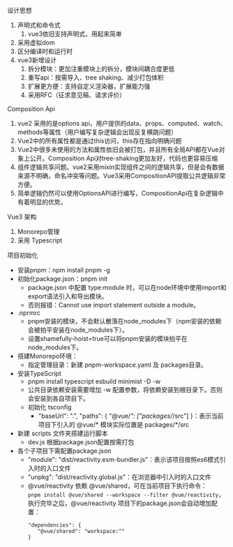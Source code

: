 
设计思想
1. 声明式和命令式
    1. vue3依旧支持声明式，用起来简单
2. 采用虚拟dom
3. 区分编译时和运行时
4. vue3新增设计
    1. 拆分模块：更加注重模块上的拆分，模块间耦合度更低
    2. 重写api：按需导入、tree shaking、减少打包体积
    3. 扩展更方便：支持自定义渲染器，扩展能力强
    4. 采用RFC（征求意见稿、请求评价）


Composition Api
1. vue2 采用的是options api，用户提供的data、props、computed、watch、methods等属性（用户编写复杂逻辑会出现反复横跳问题）
2. Vue2中的所有属性都是通过this访问，this存在指向明确问题
3. Vue2中很多未使用的方法和属性依旧会被打包，并且所有全局API都在Vue对象上公开。Composition Api对tree-shaking更加友好，代码也更容易压缩
4. 组件逻辑共享问题。vue2采用mixin实现组件之间的逻辑共享，但是会有数据来源不明确，命名冲突等问题。Vue3采用CompositionAPI提取公共逻辑非常方便。
5. 简单逻辑仍然可以使用OptionsAPI进行编写，CompositionApi在复杂逻辑中有着明显的优势。


Vue3 架构
1. Monorepo管理
2. 采用 Typescript


项目初始化
- 安装pnpm：npm install pnpm -g
- 初始化package.json：pnpm init
  - package.json 中配置 type:module 时，可以在node环境中使用import和export语法引入和导出模块。
  - 否则报错：Cannot use import statement outside a module。
- .nprmrc
  - pnpm安装的模块，不会默认散落在node_modules下（npm安装的依赖会被拍平安装在node_modules下）。
  - 设置shamefully-hoist=true可以将pnpm安装的模块拍平在node_modules下。
- 搭建Monorepo环境：
  - 指定管理目录：新建 pnpm-workspace.yaml 及 packages目录。
- 安装TypeScript
  - pnpm install typescript esbuild minimist -D -w
  - 公共目录依赖安装需要增加 -w 配置参数，将依赖安装到根目录下。否则会安装到各自项目下。
  - 初始化 tsconfig
    - "baseUrl": ".", "paths": { "@vue/*": ["packages/*/src"] }：表示当前项目下引入的 @vue/* 模块实际位置是 packages/*/src
- 新建 scripts 文件夹搭建运行脚本
  - dev.js 根据package.json配置按需打包
- 各个子项目下需配置package.json
  - "module": "dist/reactivity.esm-bundler.js"：表示该项目按照es6模式引入时的入口文件
  - "unpkg": "dist/reactivity.global.js"：在浏览器中引入时的入口文件
  - @vue/reactivity 依赖 @vue/shared，可在当前项目下执行命令：   
  ```pnpm install @vue/shared --workspace --filter @vue/reactivity```，   
  执行完毕之后，@vue/reactivity 项目下的package.json会自动增加配置：   
    ```
    "dependencies": {
       "@vue/shared": "workspace:^"
    }
    ```
